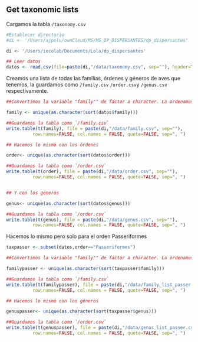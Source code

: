 Get taxonomic lists
-------------------

Cargamos la tabla `/taxonomy.csv`

``` r
#Establecer directorio 
#di <- '/Users/ajpelu/ownCloud/MS/MS_DP_DISPERSANTES/dp_dispersantes'

di <- '/Users/iecolab/Documents/Lola/dp_dispersantes'

## Leer datos
datos <- read.csv(file=paste(di,"/data/taxonomy.csv", sep=""), header=TRUE, sep=",")
```

Creamos una lista de todas las familias, órdenes y géneros de aves que tenemos, la guardamos como `/family.csv` `/order.csv`y `/genus.csv` respectivamente.

``` r
##Convertimos la variable "family"" de factor a character. La ordenamos.

family <- unique(as.character(sort(datos$family)))

##Guardamos la tabla como `/family.csv`
write.table(t(family), file = paste(di,"/data/family.csv", sep=""), 
          row.names=FALSE, col.names = FALSE, quote=FALSE, sep=", ")

## Hacemos lo mismo con los órdenes

order<- unique(as.character(sort(datos$order)))

##Guardamos la tabla como `/order.csv`
write.table(t(order), file = paste(di,"/data/order.csv", sep=""), 
          row.names=FALSE, col.names = FALSE, quote=FALSE, sep=", ")


## Y con los géneros

genus<- unique(as.character(sort(datos$genus)))

##Guardamos la tabla como `/order.csv`
write.table(t(genus), file = paste(di,"/data/genus.csv", sep=""), 
          row.names=FALSE, col.names = FALSE, quote=FALSE, sep=", ")
```

Hacemos lo mismo pero solo para el orden Passeriformes

``` r
taxpasser <- subset(datos,order=="Passeriformes")

##Convertimos la variable "family"" de factor a character. La ordenamos.

familypasser <- unique(as.character(sort(taxpasser$family)))

##Guardamos la tabla como `/family.csv`
write.table(t(familypasser), file = paste(di,"/data/family_list_passer.csv", sep=""), 
          row.names=FALSE, col.names = FALSE, quote=FALSE, sep=", ")

## Hacemos lo mismo con los géneros

genuspasser<- unique(as.character(sort(taxpasser$genus)))

##Guardamos la tabla como `/order.csv`
write.table(t(genuspasser), file = paste(di,"/data/genus_list_passer.csv", sep=""), 
          row.names=FALSE, col.names = FALSE, quote=FALSE, sep=", ")
```
